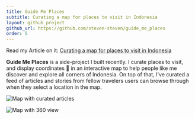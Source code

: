 ```yaml
---
title: Guide Me Places
subtitle: Curating a map for places to visit in Indonesia
layout: github_project
github_url: https://github.com/steven-steven/guide_me_places
order: 5
---
```


Read my Article on it: [Curating a map for places to visit in Indonesia](/blog/curating-a-map-for-places-to-visit-in-indonesia)

**Guide Me Places** is a side-project I built recently. I curate places to visit, and display coordinates 📍 in an interactive map to help people like me discover and explore all corners of Indonesia. On top of that, I've curated a feed of articles and stories from fellow travelers users can browse through when they select a location in the map.

![Map with curated articles](curating-a-map-for-places-to-visit-in-indonesia/map-with-article.png "=400x400")

![Map with 360 view](curating-a-map-for-places-to-visit-in-indonesia/map-with-iframe.png "=400x400")
